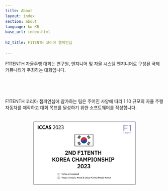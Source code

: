 ```yaml
---
title: About
layout: index
section: about
language: ko-KR
base_url: index.html

h2_title: F1TENTH 코리아 챔피언십

---
```


F1TENTH 자율주행 대회는 연구원, 엔지니어 및 자율 시스템 엔지니어로 구성된 국제 커뮤니티가 주최하는 대회입니다.

<br>
<br>

<center>
<a href="#" class="image main"><img src="../images/F1TENTH/f1tenth_video.gif"  style="width: 35vw" alt="" /></a>
</center>

F1TENTH 코리아 챔피언십에 참가하는 팀은 주어진 사양에 따라 1:10 규모의 자율 주행 자동차를 제작하고 대회 목표를 달성하기 위한 소프트웨어를 작성합니다.
<br>
<br>
<center>
<a href="#" class="image main"><img src="../images/F1TENTH/f1tenth_korea_logo.jpg"  style="width: 35vw" alt="" /></a>
</center>

